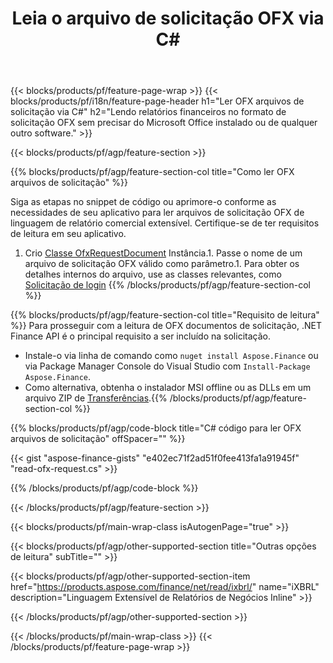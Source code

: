 ﻿---
title: Leia o arquivo de solicitação OFX via C#
description: Código de amostra para leitura de arquivo de solicitação OFX. Use o código de exemplo API para ler arquivos de solicitação em lote OFX em aplicativos baseados em .NET. 
url: /pt/net/read/ofx-request/
family: finance
platformtag: net
feature: read
informat: OFX request
outformat: 
otherformats: 
---
{{< blocks/products/pf/feature-page-wrap >}}
{{< blocks/products/pf/i18n/feature-page-header h1="Ler OFX arquivos de solicitação via C#" h2="Lendo relatórios financeiros no formato de solicitação OFX sem precisar do Microsoft Office instalado ou de qualquer outro software." >}}

{{< blocks/products/pf/agp/feature-section >}}

{{% blocks/products/pf/agp/feature-section-col title="Como ler OFX arquivos de solicitação" %}}

Siga as etapas no snippet de código ou aprimore-o conforme as necessidades de seu aplicativo para ler arquivos de solicitação OFX de linguagem de relatório comercial extensível. Certifique-se de ter requisitos de leitura em seu aplicativo.

1. Crio [Classe OfxRequestDocument](https://apireference.aspose.com/finance/net/aspose.finance.ofx/ofxrequestdocument) Instância.1. Passe o nome de um arquivo de solicitação OFX válido como parâmetro.1. Para obter os detalhes internos do arquivo, use as classes relevantes, como [Solicitação de login](https://apireference.aspose.com/finance/net/aspose.finance.ofx.signon/signonrequest)
{{% /blocks/products/pf/agp/feature-section-col %}}

{{% blocks/products/pf/agp/feature-section-col title="Requisito de leitura" %}}
Para prosseguir com a leitura de OFX documentos de solicitação, .NET Finance API é o principal requisito a ser incluído na solicitação. 
- Instale-o via linha de comando como ```nuget install Aspose.Finance``` ou via Package Manager Console do Visual Studio com ```Install-Package Aspose.Finance```.
- Como alternativa, obtenha o instalador MSI offline ou as DLLs em um arquivo ZIP de [Transferências](https://downloads.aspose.com/finance/net).{{% /blocks/products/pf/agp/feature-section-col %}}

{{% blocks/products/pf/agp/code-block title="C# código para ler OFX arquivos de solicitação" offSpacer="" %}}

{{< gist "aspose-finance-gists" "e402ec71f2ad51f0fee413fa1a91945f" "read-ofx-request.cs" >}}

{{% /blocks/products/pf/agp/code-block %}}

{{< /blocks/products/pf/agp/feature-section >}}

{{< blocks/products/pf/main-wrap-class isAutogenPage="true" >}}

{{< blocks/products/pf/agp/other-supported-section title="Outras opções de leitura" subTitle="" >}}

{{< blocks/products/pf/agp/other-supported-section-item href="https://products.aspose.com/finance/net/read/ixbrl/" name="iXBRL" description="Linguagem Extensível de Relatórios de Negócios Inline" >}}

{{< /blocks/products/pf/agp/other-supported-section >}}

{{< /blocks/products/pf/main-wrap-class >}}
{{< /blocks/products/pf/feature-page-wrap >}}